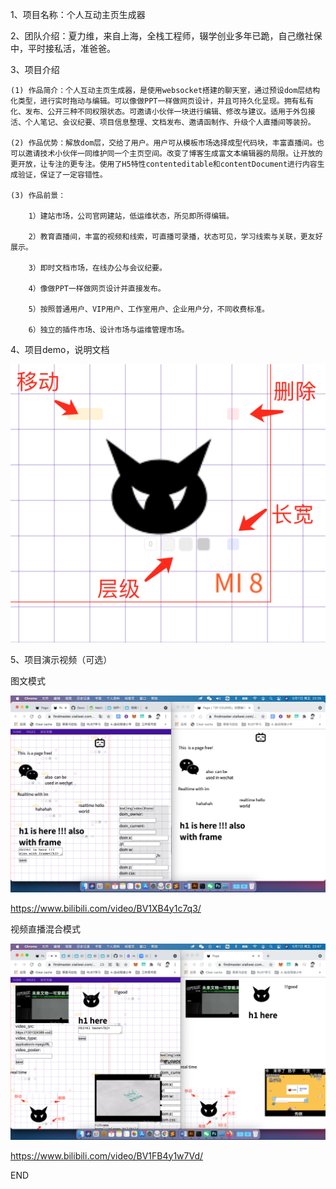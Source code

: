 1、项目名称：个人互动主页生成器

2、团队介绍：夏力维，来自上海，全栈工程师，辍学创业多年已跪，自己缴社保中，平时接私活，准爸爸。

3、项目介绍

    (1) 作品简介：个人互动主页生成器，是使用websocket搭建的聊天室，通过预设dom层结构化类型，进行实时拖动与编辑。可以像做PPT一样做网页设计，并且可持久化呈现。拥有私有化、发布、公开三种不同权限状态。可邀请小伙伴一块进行编辑、修改与建议。适用于外包接活、个人笔记、会议纪要、项目信息整理、文档发布、邀请函制作、升级个人直播间等装扮。

    (2) 作品优势：解放dom层，交给了用户。用户可从模板市场选择成型代码块，丰富直播间。也可以邀请技术小伙伴一同维护同一个主页空间。改变了博客生成富文本编辑器的局限。让开放的更开放，让专注的更专注。使用了H5特性contenteditable和contentDocument进行内容生成验证，保证了一定容错性。

    (3) 作品前景：

        1）建站市场，公司官网建站，低运维状态，所见即所得编辑。

        2）教育直播间，丰富的视频和线索，可直播可录播，状态可见，学习线索与关联，更友好展示。

        3）即时文档市场，在线办公与会议纪要。

        4）像做PPT一样做网页设计并直接发布。

        5）按照普通用户、VIP用户、工作室用户、企业用户分，不同收费标准。

        6）独立的插件市场、设计市场与运维管理市场。

4、项目demo，说明文档

![avatar](move.png)

5、项目演示视频（可选）

图文模式

![avatar](demo.png)

<https://www.bilibili.com/video/BV1XB4y1c7q3/>


视频直播混合模式

![avatar](demo1.png)

<https://www.bilibili.com/video/BV1FB4y1w7Vd/>


END